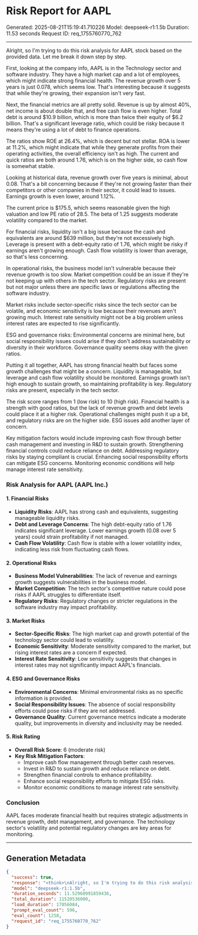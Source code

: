 # Risk Report for AAPL

Generated: 2025-08-21T15:19:41.710226
Model: deepseek-r1:1.5b
Duration: 11.53 seconds
Request ID: req_1755760770_762

---

<think>
Alright, so I'm trying to do this risk analysis for AAPL stock based on the provided data. Let me break it down step by step.

First, looking at the company info, AAPL is in the Technology sector and software industry. They have a high market cap and a lot of employees, which might indicate strong financial health. The revenue growth over 5 years is just 0.078, which seems low. That's interesting because it suggests that while they're growing, their expansion isn't very fast.

Next, the financial metrics are all pretty solid. Revenue is up by almost 40%, net income is about double that, and free cash flow is even higher. Total debt is around $10.9 billion, which is more than twice their equity of $6.2 billion. That's a significant leverage ratio, which could be risky because it means they're using a lot of debt to finance operations.

The ratios show ROE at 26.4%, which is decent but not stellar. ROA is lower at 11.2%, which might indicate that while they generate profits from their operating activities, the overall efficiency isn't as high. The current and quick ratios are both around 1.76, which is on the higher side, so cash flow is somewhat stable.

Looking at historical data, revenue growth over five years is minimal, about 0.08. That's a bit concerning because if they're not growing faster than their competitors or other companies in their sector, it could lead to issues. Earnings growth is even lower, around 1.12%.

The current price is $175.5, which seems reasonable given the high valuation and low PE ratio of 28.5. The beta of 1.25 suggests moderate volatility compared to the market.

For financial risks, liquidity isn't a big issue because the cash and equivalents are around $639 million, but they're not excessively high. Leverage is present with a debt-equity ratio of 1.76, which might be risky if earnings aren't growing enough. Cash flow volatility is lower than average, so that's less concerning.

In operational risks, the business model isn't vulnerable because their revenue growth is too slow. Market competition could be an issue if they're not keeping up with others in the tech sector. Regulatory risks are present but not major unless there are specific laws or regulations affecting the software industry.

Market risks include sector-specific risks since the tech sector can be volatile, and economic sensitivity is low because their revenues aren't growing much. Interest rate sensitivity might not be a big problem unless interest rates are expected to rise significantly.

ESG and governance risks: Environmental concerns are minimal here, but social responsibility issues could arise if they don't address sustainability or diversity in their workforce. Governance quality seems okay with the given ratios.

Putting it all together, AAPL has strong financial health but faces some growth challenges that might be a concern. Liquidity is manageable, but leverage and cash flow volatility should be monitored. Earnings growth isn't high enough to sustain growth, so maintaining profitability is key. Regulatory risks are present, especially in the tech sector.

The risk score ranges from 1 (low risk) to 10 (high risk). Financial health is a strength with good ratios, but the lack of revenue growth and debt levels could place it at a higher risk. Operational challenges might push it up a bit, and regulatory risks are on the higher side. ESG issues add another layer of concern.

Key mitigation factors would include improving cash flow through better cash management and investing in R&D to sustain growth. Strengthening financial controls could reduce reliance on debt. Addressing regulatory risks by staying compliant is crucial. Enhancing social responsibility efforts can mitigate ESG concerns. Monitoring economic conditions will help manage interest rate sensitivity.
</think>

### Risk Analysis for AAPL (AAPL Inc.)

#### 1. Financial Risks
- **Liquidity Risks**: AAPL has strong cash and equivalents, suggesting manageable liquidity risks.
- **Debt and Leverage Concerns**: The high debt-equity ratio of 1.76 indicates significant leverage. Lower earnings growth (0.08 over 5 years) could strain profitability if not managed.
- **Cash Flow Volatility**: Cash flow is stable with a lower volatility index, indicating less risk from fluctuating cash flows.

#### 2. Operational Risks
- **Business Model Vulnerabilities**: The lack of revenue and earnings growth suggests vulnerabilities in the business model.
- **Market Competition**: The tech sector's competitive nature could pose risks if AAPL struggles to differentiate itself.
- **Regulatory Risks**: Regulatory changes or stricter regulations in the software industry may impact profitability.

#### 3. Market Risks
- **Sector-Specific Risks**: The high market cap and growth potential of the technology sector could lead to volatility.
- **Economic Sensitivity**: Moderate sensitivity compared to the market, but rising interest rates are a concern if expected.
- **Interest Rate Sensitivity**: Low sensitivity suggests that changes in interest rates may not significantly impact AAPL's financials.

#### 4. ESG and Governance Risks
- **Environmental Concerns**: Minimal environmental risks as no specific information is provided.
- **Social Responsibility Issues**: The absence of social responsibility efforts could pose risks if they are not addressed.
- **Governance Quality**: Current governance metrics indicate a moderate quality, but improvements in diversity and inclusivity may be needed.

#### 5. Risk Rating
- **Overall Risk Score**: 6 (moderate risk)
- **Key Risk Mitigation Factors**:
  - Improve cash flow management through better cash reserves.
  - Invest in R&D to sustain growth and reduce reliance on debt.
  - Strengthen financial controls to enhance profitability.
  - Enhance social responsibility efforts to mitigate ESG risks.
  - Monitor economic conditions to manage interest rate sensitivity.

### Conclusion
AAPL faces moderate financial health but requires strategic adjustments in revenue growth, debt management, and governance. The technology sector's volatility and potential regulatory changes are key areas for monitoring.

---

## Generation Metadata
```json
{
  "success": true,
  "response": "<think>\nAlright, so I'm trying to do this risk analysis for AAPL stock based on the provided data. Let me break it down step by step.\n\nFirst, looking at the company info, AAPL is in the Technology sector and software industry. They have a high market cap and a lot of employees, which might indicate strong financial health. The revenue growth over 5 years is just 0.078, which seems low. That's interesting because it suggests that while they're growing, their expansion isn't very fast.\n\nNext, the financial metrics are all pretty solid. Revenue is up by almost 40%, net income is about double that, and free cash flow is even higher. Total debt is around $10.9 billion, which is more than twice their equity of $6.2 billion. That's a significant leverage ratio, which could be risky because it means they're using a lot of debt to finance operations.\n\nThe ratios show ROE at 26.4%, which is decent but not stellar. ROA is lower at 11.2%, which might indicate that while they generate profits from their operating activities, the overall efficiency isn't as high. The current and quick ratios are both around 1.76, which is on the higher side, so cash flow is somewhat stable.\n\nLooking at historical data, revenue growth over five years is minimal, about 0.08. That's a bit concerning because if they're not growing faster than their competitors or other companies in their sector, it could lead to issues. Earnings growth is even lower, around 1.12%.\n\nThe current price is $175.5, which seems reasonable given the high valuation and low PE ratio of 28.5. The beta of 1.25 suggests moderate volatility compared to the market.\n\nFor financial risks, liquidity isn't a big issue because the cash and equivalents are around $639 million, but they're not excessively high. Leverage is present with a debt-equity ratio of 1.76, which might be risky if earnings aren't growing enough. Cash flow volatility is lower than average, so that's less concerning.\n\nIn operational risks, the business model isn't vulnerable because their revenue growth is too slow. Market competition could be an issue if they're not keeping up with others in the tech sector. Regulatory risks are present but not major unless there are specific laws or regulations affecting the software industry.\n\nMarket risks include sector-specific risks since the tech sector can be volatile, and economic sensitivity is low because their revenues aren't growing much. Interest rate sensitivity might not be a big problem unless interest rates are expected to rise significantly.\n\nESG and governance risks: Environmental concerns are minimal here, but social responsibility issues could arise if they don't address sustainability or diversity in their workforce. Governance quality seems okay with the given ratios.\n\nPutting it all together, AAPL has strong financial health but faces some growth challenges that might be a concern. Liquidity is manageable, but leverage and cash flow volatility should be monitored. Earnings growth isn't high enough to sustain growth, so maintaining profitability is key. Regulatory risks are present, especially in the tech sector.\n\nThe risk score ranges from 1 (low risk) to 10 (high risk). Financial health is a strength with good ratios, but the lack of revenue growth and debt levels could place it at a higher risk. Operational challenges might push it up a bit, and regulatory risks are on the higher side. ESG issues add another layer of concern.\n\nKey mitigation factors would include improving cash flow through better cash management and investing in R&D to sustain growth. Strengthening financial controls could reduce reliance on debt. Addressing regulatory risks by staying compliant is crucial. Enhancing social responsibility efforts can mitigate ESG concerns. Monitoring economic conditions will help manage interest rate sensitivity.\n</think>\n\n### Risk Analysis for AAPL (AAPL Inc.)\n\n#### 1. Financial Risks\n- **Liquidity Risks**: AAPL has strong cash and equivalents, suggesting manageable liquidity risks.\n- **Debt and Leverage Concerns**: The high debt-equity ratio of 1.76 indicates significant leverage. Lower earnings growth (0.08 over 5 years) could strain profitability if not managed.\n- **Cash Flow Volatility**: Cash flow is stable with a lower volatility index, indicating less risk from fluctuating cash flows.\n\n#### 2. Operational Risks\n- **Business Model Vulnerabilities**: The lack of revenue and earnings growth suggests vulnerabilities in the business model.\n- **Market Competition**: The tech sector's competitive nature could pose risks if AAPL struggles to differentiate itself.\n- **Regulatory Risks**: Regulatory changes or stricter regulations in the software industry may impact profitability.\n\n#### 3. Market Risks\n- **Sector-Specific Risks**: The high market cap and growth potential of the technology sector could lead to volatility.\n- **Economic Sensitivity**: Moderate sensitivity compared to the market, but rising interest rates are a concern if expected.\n- **Interest Rate Sensitivity**: Low sensitivity suggests that changes in interest rates may not significantly impact AAPL's financials.\n\n#### 4. ESG and Governance Risks\n- **Environmental Concerns**: Minimal environmental risks as no specific information is provided.\n- **Social Responsibility Issues**: The absence of social responsibility efforts could pose risks if they are not addressed.\n- **Governance Quality**: Current governance metrics indicate a moderate quality, but improvements in diversity and inclusivity may be needed.\n\n#### 5. Risk Rating\n- **Overall Risk Score**: 6 (moderate risk)\n- **Key Risk Mitigation Factors**:\n  - Improve cash flow management through better cash reserves.\n  - Invest in R&D to sustain growth and reduce reliance on debt.\n  - Strengthen financial controls to enhance profitability.\n  - Enhance social responsibility efforts to mitigate ESG risks.\n  - Monitor economic conditions to manage interest rate sensitivity.\n\n### Conclusion\nAAPL faces moderate financial health but requires strategic adjustments in revenue growth, debt management, and governance. The technology sector's volatility and potential regulatory changes are key areas for monitoring.",
  "model": "deepseek-r1:1.5b",
  "duration_seconds": 11.52960991859436,
  "total_duration": 11520536000,
  "load_duration": 17056084,
  "prompt_eval_count": 596,
  "eval_count": 1258,
  "request_id": "req_1755760770_762"
}
```
